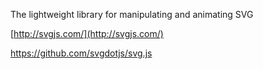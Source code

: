 The lightweight library for manipulating and animating SVG

[http://svgjs.com/](http://svgjs.com/)

https://github.com/svgdotjs/svg.js

